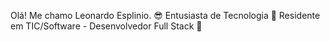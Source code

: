 Olá! Me chamo Leonardo Esplinio. 😎
Entusiasta de Tecnologia 🤖
Residente em TIC/Software - Desenvolvedor Full Stack 🎯

